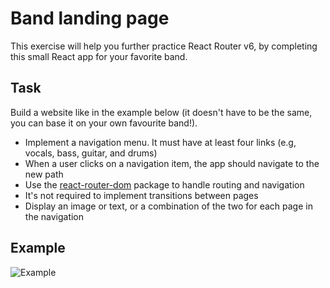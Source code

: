 
# Band landing page

This exercise will help you further practice React Router v6, by completing this small React app for your favorite band.

## Task

Build a website like in the example below (it doesn't have to be the same, you can base it on your own favourite band!).

- Implement a navigation menu. It must have at least four links (e.g, vocals, bass, guitar, and drums)
- When a user clicks on a navigation item, the app should navigate to the new path
- Use the [react-router-dom](https://www.npmjs.com/package/react-router-dom) package to handle routing and navigation
- It's not required to implement transitions between pages
- Display an image or text, or a combination of the two for each page in the navigation

## Example

![Example](reference.gif)
